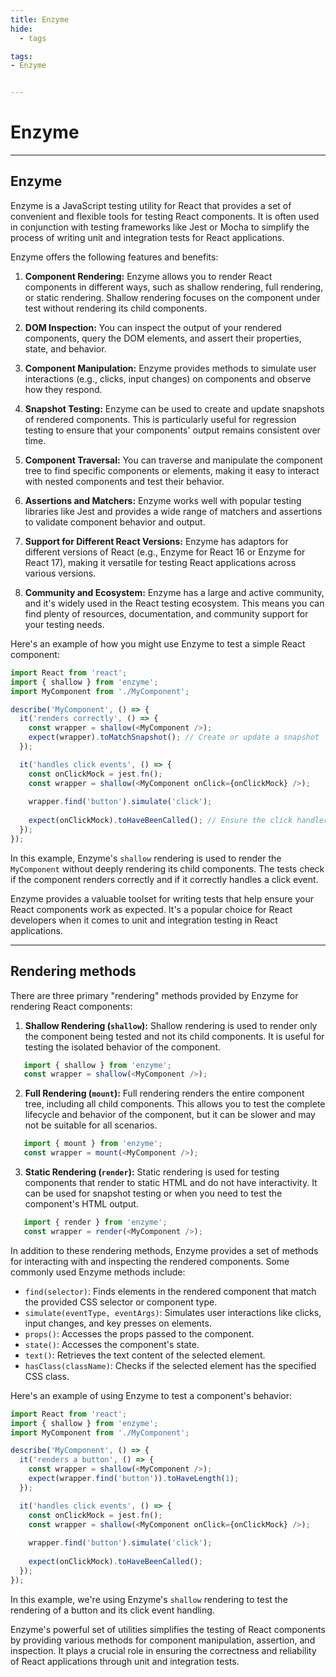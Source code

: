 ```yaml
---
title: Enzyme
hide:
  - tags

tags:
- Enzyme


---
```




# Enzyme


---

## Enzyme

Enzyme is a JavaScript testing utility for React that provides a set of convenient and flexible tools for testing React components. It is often used in conjunction with testing frameworks like Jest or Mocha to simplify the process of writing unit and integration tests for React applications.

Enzyme offers the following features and benefits:

1. **Component Rendering:** Enzyme allows you to render React components in different ways, such as shallow rendering, full rendering, or static rendering. Shallow rendering focuses on the component under test without rendering its child components.

2. **DOM Inspection:** You can inspect the output of your rendered components, query the DOM elements, and assert their properties, state, and behavior.

3. **Component Manipulation:** Enzyme provides methods to simulate user interactions (e.g., clicks, input changes) on components and observe how they respond.

4. **Snapshot Testing:** Enzyme can be used to create and update snapshots of rendered components. This is particularly useful for regression testing to ensure that your components' output remains consistent over time.

5. **Component Traversal:** You can traverse and manipulate the component tree to find specific components or elements, making it easy to interact with nested components and test their behavior.

6. **Assertions and Matchers:** Enzyme works well with popular testing libraries like Jest and provides a wide range of matchers and assertions to validate component behavior and output.

7. **Support for Different React Versions:** Enzyme has adaptors for different versions of React (e.g., Enzyme for React 16 or Enzyme for React 17), making it versatile for testing React applications across various versions.

8. **Community and Ecosystem:** Enzyme has a large and active community, and it's widely used in the React testing ecosystem. This means you can find plenty of resources, documentation, and community support for your testing needs.

Here's an example of how you might use Enzyme to test a simple React component:

```javascript
import React from 'react';
import { shallow } from 'enzyme';
import MyComponent from './MyComponent';

describe('MyComponent', () => {
  it('renders correctly', () => {
    const wrapper = shallow(<MyComponent />);
    expect(wrapper).toMatchSnapshot(); // Create or update a snapshot
  });

  it('handles click events', () => {
    const onClickMock = jest.fn();
    const wrapper = shallow(<MyComponent onClick={onClickMock} />);
    
    wrapper.find('button').simulate('click');
    
    expect(onClickMock).toHaveBeenCalled(); // Ensure the click handler was called
  });
});
```

In this example, Enzyme's `shallow` rendering is used to render the `MyComponent` without deeply rendering its child components. The tests check if the component renders correctly and if it correctly handles a click event.

Enzyme provides a valuable toolset for writing tests that help ensure your React components work as expected. It's a popular choice for React developers when it comes to unit and integration testing in React applications.

---

## Rendering methods

There are three primary "rendering" methods provided by Enzyme for rendering React components:

1. **Shallow Rendering (`shallow`):** Shallow rendering is used to render only the component being tested and not its child components. It is useful for testing the isolated behavior of the component.

```javascript
   import { shallow } from 'enzyme';
   const wrapper = shallow(<MyComponent />);
```

2. **Full Rendering (`mount`):** Full rendering renders the entire component tree, including all child components. This allows you to test the complete lifecycle and behavior of the component, but it can be slower and may not be suitable for all scenarios.

```javascript
   import { mount } from 'enzyme';
   const wrapper = mount(<MyComponent />);
```

3. **Static Rendering (`render`):** Static rendering is used for testing components that render to static HTML and do not have interactivity. It can be used for snapshot testing or when you need to test the component's HTML output.

```javascript
   import { render } from 'enzyme';
   const wrapper = render(<MyComponent />);
```

In addition to these rendering methods, Enzyme provides a set of methods for interacting with and inspecting the rendered components. Some commonly used Enzyme methods include:

- `find(selector)`: Finds elements in the rendered component that match the provided CSS selector or component type.
- `simulate(eventType, eventArgs)`: Simulates user interactions like clicks, input changes, and key presses on elements.
- `props()`: Accesses the props passed to the component.
- `state()`: Accesses the component's state.
- `text()`: Retrieves the text content of the selected element.
- `hasClass(className)`: Checks if the selected element has the specified CSS class.

Here's an example of using Enzyme to test a component's behavior:

```javascript
import React from 'react';
import { shallow } from 'enzyme';
import MyComponent from './MyComponent';

describe('MyComponent', () => {
  it('renders a button', () => {
    const wrapper = shallow(<MyComponent />);
    expect(wrapper.find('button')).toHaveLength(1);
  });

  it('handles click events', () => {
    const onClickMock = jest.fn();
    const wrapper = shallow(<MyComponent onClick={onClickMock} />);
    
    wrapper.find('button').simulate('click');
    
    expect(onClickMock).toHaveBeenCalled();
  });
});
```

In this example, we're using Enzyme's `shallow` rendering to test the rendering of a button and its click event handling.

Enzyme's powerful set of utilities simplifies the testing of React components by providing various methods for component manipulation, assertion, and inspection. It plays a crucial role in ensuring the correctness and reliability of React applications through unit and integration tests.
